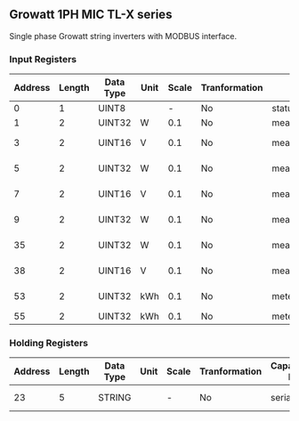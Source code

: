 ## Growatt 1PH MIC TL-X series
Single phase Growatt string inverters with MODBUS interface.

### Input Registers
| Address | Length | Data Type | Unit | Scale | Tranformation | Capability ID | Capability name | Range |
| ------- | ------ | --------- | ---- | ----- | ------------- | ------------- | --------------- | ----- |
| 0| 1| UINT8| | -| No| status_code.run_mode| Run mode| - |
| 1| 2| UINT32| W| 0.1| No| measure_power.ac| AC power| - |
| 3| 2| UINT16| V| 0.1| No| measure_voltage.pv1| PV 1 voltage| 0 - 360 |
| 5| 2| UINT32| W| 0.1| No| measure_power.pv1| PV 1 power| 0 - 20000 |
| 7| 2| UINT16| V| 0.1| No| measure_voltage.pv2| PV 2 voltage| 0 - 360 |
| 9| 2| UINT32| W| 0.1| No| measure_power.pv2| PV 2 power| 0 - 20000 |
| 35| 2| UINT32| W| 0.1| No| measure_power| Power| 0 - 40000 |
| 38| 2| UINT16| V| 0.1| No| measure_voltage.grid_l1| Grid L1 voltage| 0 - 300 |
| 53| 2| UINT32| kWh| 0.1| No| meter_power.today| Today| 0 - 250 |
| 55| 2| UINT32| kWh| 0.1| No| meter_power| Energy| >= 0 |

### Holding Registers
| Address | Length | Data Type | Unit | Scale | Tranformation | Capability ID | Capability name | Range |
| ------- | ------ | --------- | ---- |----- | -------------- | ------------- | --------------- | ----- |
| 23| 5| STRING| | -| No| serial| Serial number| - |

